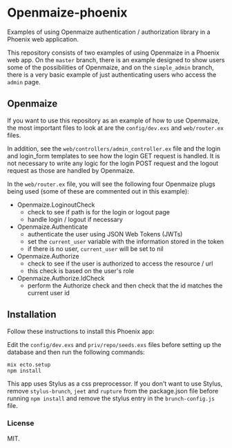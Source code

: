 # Openmaize-phoenix

Examples of using Openmaize authentication / authorization library in a Phoenix web
application.

This repository consists of two examples of using Openmaize in a Phoenix web app.
On the `master` branch, there is an example designed to show users some of the
possibilities of Openmaize, and on the `simple_admin` branch, there is a very
basic example of just authenticating users who access the `admin` page.

## Openmaize

If you want to use this repository as an example of how to use Openmaize,
the most important files to look at are the `config/dev.exs` and `web/router.ex`
files.

In addition, see the `web/controllers/admin_controller.ex` file
and the login and login_form templates to see how the login GET request
is handled. It is not necessary to write any logic for the login POST request
and the logout request as those are handled by Openmaize.

In the `web/router.ex` file, you will see the following four Openmaize plugs
being used (some of these are commented out in this example):

* Openmaize.LoginoutCheck
  * check to see if path is for the login or logout page
  * handle login / logout if necessary
* Openmaize.Authenticate
  * authenticate the user using JSON Web Tokens (JWTs)
  * set the `current_user` variable with the information stored in the token
  * if there is no user, `current_user` will be set to nil
* Openmaize.Authorize
  * check to see if the user is authorized to access the resource / url
  * this check is based on the user's role
* Openmaize.Authorize.IdCheck
  * perform the Authorize check and then check that the id matches the current user id

## Installation

Follow these instructions to install this Phoenix app:

Edit the `config/dev.exs` and `priv/repo/seeds.exs` files before setting up the database
and then run the following commands:

    mix ecto.setup
    npm install

This app uses Stylus as a css preprocessor. If you don't want to use Stylus, remove
`stylus-brunch`, `jeet` and `rupture` from the package.json file before running
`npm install` and remove the stylus entry in the `brunch-config.js` file.

### License

MIT.
